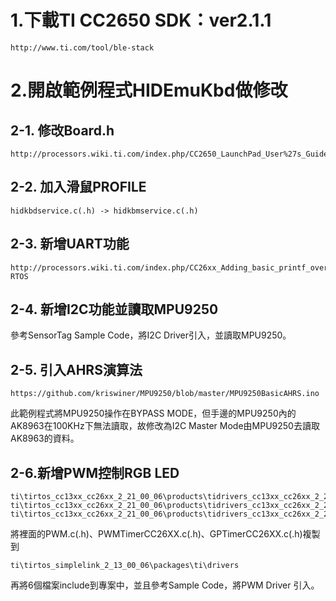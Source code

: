 # 1.下載TI CC2650 SDK：ver2.1.1

	http://www.ti.com/tool/ble-stack
	
# 2.開啟範例程式HIDEmuKbd做修改
## 2-1. 修改Board.h

	http://processors.wiki.ti.com/index.php/CC2650_LaunchPad_User%27s_Guide_for_Bluetooth_Smart
	
## 2-2. 加入滑鼠PROFILE
	
	hidkbdservice.c(.h) -> hidkbmservice.c(.h)
	
## 2-3. 新增UART功能
	
	http://processors.wiki.ti.com/index.php/CC26xx_Adding_basic_printf_over_uart_with_TI-RTOS
	
## 2-4. 新增I2C功能並讀取MPU9250
參考SensorTag Sample Code，將I2C Driver引入，並讀取MPU9250。

## 2-5. 引入AHRS演算法

	https://github.com/kriswiner/MPU9250/blob/master/MPU9250BasicAHRS.ino
	
此範例程式將MPU9250操作在BYPASS MODE，但手邊的MPU9250內的AK8963在100KHz下無法讀取，故修改為I2C Master Mode由MPU9250去讀取AK8963的資料。

## 2-6.新增PWM控制RGB LED
	
	ti\tirtos_cc13xx_cc26xx_2_21_00_06\products\tidrivers_cc13xx_cc26xx_2_21_00_04\packages\ti\drivers\
	ti\tirtos_cc13xx_cc26xx_2_21_00_06\products\tidrivers_cc13xx_cc26xx_2_21_00_04\packages\ti\drivers\pwm
	ti\tirtos_cc13xx_cc26xx_2_21_00_06\products\tidrivers_cc13xx_cc26xx_2_21_00_04\packages\ti\drivers\timer
將裡面的PWM.c(.h)、PWMTimerCC26XX.c(.h)、GPTimerCC26XX.c(.h)複製到
	
	ti\tirtos_simplelink_2_13_00_06\packages\ti\drivers

再將6個檔案include到專案中，並且參考Sample Code，將PWM Driver 引入。
